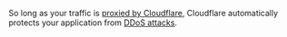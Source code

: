---
---

So long as your traffic is [proxied by Cloudflare](https://support.cloudflare.com/hc/articles/205177068), Cloudflare automatically protects your application from [DDoS attacks](https://support.cloudflare.com/hc/articles/200172676).
